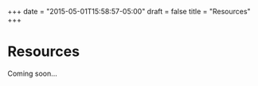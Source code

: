 +++
date = "2015-05-01T15:58:57-05:00"
draft = false
title = "Resources"
+++

# Resources

Coming soon...

